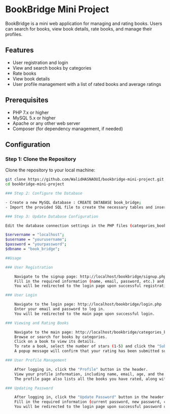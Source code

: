 # BookBridge Mini Project

BookBridge is a mini web application for managing and rating books. Users can search for books, view book details, rate books, and manage their profiles.

## Features

- User registration and login
- View and search books by categories
- Rate books
- View book details
- User profile management with a list of rated books and average ratings

## Prerequisites

- PHP 7.x or higher
- MySQL 5.x or higher
- Apache or any other web server
- Composer (for dependency management, if needed)

## Configuration

### Step 1: Clone the Repository

Clone the repository to your local machine:

```bash
git clone https://github.com/WalidHASNAOUI/bookbridge-mini-project.git
cd bookbridge-mini-project

### Step 2: Configure the Database

- Create a new MySQL database : CREATE DATABASE book_bridge;
- Import the provided SQL file to create the necessary tables and insert initial data

### Step 3: Update Database Configuration

Edit the database connection settings in the PHP files (categories_books.php, profile.php, book_details.php, etc.) to match your MySQL credentials.

$servername = "localhost";
$username = "yourusername";
$password = "yourpassword";
$dbname = "book_bridge";

##Usage

### User Registration

    Navigate to the signup page: http://localhost/bookbridge/signup.php
    Fill in the required information (name, email, password, etc.) and submit the form.
    You will be redirected to the login page upon successful registration.

### User Login

    Navigate to the login page: http://localhost/bookbridge/login.php
    Enter your email and password to log in.
    You will be redirected to the main page upon successful login.

### Viewing and Rating Books

    Navigate to the main page: http://localhost/bookbridge/categories_books.php
    Browse or search for books by categories.
    Click on a book to view its details.
    To rate a book, select the number of stars (1-5) and click the "Submit" button.
    A popup message will confirm that your rating has been submitted successfully.

### User Profile Management

    After logging in, click the "Profile" button in the header.
    View your profile information, including name, email, age, and the number of books you have rated.
    The profile page also lists all the books you have rated, along with the average rating for each book.

### Updating Password

    After logging in, click the "Update Password" button in the header.
    Fill in the required information (current password, new password, confirm new password) to update your password.
    You will be redirected to the login page upon successful password update.
